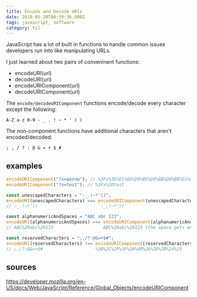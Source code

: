 ```yaml
---
title: Encode and Decode URIs
date: 2018-05-20T00:59:36.000Z
tags: javascript, software
category: til
---
```


JavaScript has a lot of built in functions to handle common issues developers run into like manipulating URLs.

I just learned about two pairs of conveninent functions:

- encodeURI(url)
- decodeURI(url)
- encodeURIComponent(url)
- decodeURIComponent(url)

The `encode/decodeURIComponent` functions encode/decode every character except the following:

`A-Z a-z 0-9 - _ . ! ~ * ' ( )`

The non-component functions have additional characters that aren't encoded/decoded:

`; , / ? : @ & = + $ #`

## examples

```javascript
encodeURIComponent("?x=шеллы"); // %3Fx%3D%D1%88%D0%B5%D0%BB%D0%BB%D1%8B
encodeURIComponent("?x=test"); // %3Fx%3Dtest

const unescapedCharacters = "-_.!~*'()";
encodeURI(unescapedCharacters) === encodeURIComponent(unescapedCharacters);
// -_.!~*'()                        -_.!~*'()

const alphanumericAndSpaces = "ABC abc 123";
encodeURI(alphanumericAndSpaces) === encodeURIComponent(alphanumericAndSpaces);
// ABC%20abc%20123                   ABC%20abc%20123 (the space gets encoded as %20)

const reservedCharacters = ";,/?:@&=+$#";
encodeURI(reservedCharacters) !== encodeURIComponent(reservedCharacters);
// ;,/?:@&=+$#                    %3B%2C%2F%3F%3A%40%26%3D%2B%24%23
```

## sources

https://developer.mozilla.org/en-US/docs/Web/JavaScript/Reference/Global_Objects/encodeURIComponent

